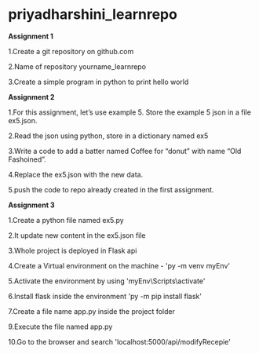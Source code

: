 # priyadharshini_learnrepo
**Assignment 1**

1.Create a git repository on github.com

2.Name of repository yourname_learnrepo

3.Create a simple program in python to print hello world

**Assignment 2**

1.For this assignment, let’s use example 5. Store the example 5 json in a file ex5.json.

2.Read the json using python, store in a dictionary named ex5

3.Write a code to add a batter named Coffee for “donut” with name “Old Fashoined”.

4.Replace the ex5.json with the new data.

5.push the code to repo already created in the first assignment.

**Assignment 3**

1.Create a python file named ex5.py
   
2.It update new content in the ex5.json file
   
3.Whole project is deployed in Flask api
  
4.Create a Virtual environment on the machine - 'py -m venv myEnv'
   
5.Activate the environment by using 'myEnv\Scripts\activate'
   
6.Install flask inside the environment 'py -m pip install flask'
   
7.Create a file name app.py inside the project folder
   
9.Execute the file named app.py
    
10.Go to the browser and search 'localhost:5000/api/modifyRecepie' 
